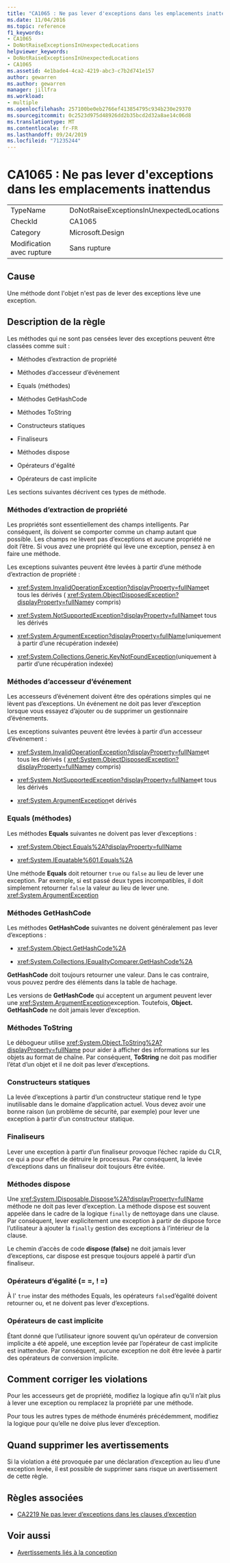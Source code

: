 ```yaml
---
title: "CA1065 : Ne pas lever d'exceptions dans les emplacements inattendus"
ms.date: 11/04/2016
ms.topic: reference
f1_keywords:
- CA1065
- DoNotRaiseExceptionsInUnexpectedLocations
helpviewer_keywords:
- DoNotRaiseExceptionsInUnexpectedLocations
- CA1065
ms.assetid: 4e1bade4-4ca2-4219-abc3-c7b2d741e157
author: gewarren
ms.author: gewarren
manager: jillfra
ms.workload:
- multiple
ms.openlocfilehash: 257100be0eb2766ef413854795c934b230e29370
ms.sourcegitcommit: 0c2523d975d48926dd2b35bcd2d32a8ae14c06d8
ms.translationtype: MT
ms.contentlocale: fr-FR
ms.lasthandoff: 09/24/2019
ms.locfileid: "71235244"
---
```

# <a name="ca1065-do-not-raise-exceptions-in-unexpected-locations"></a>CA1065 : Ne pas lever d'exceptions dans les emplacements inattendus

|||
|-|-|
|TypeName|DoNotRaiseExceptionsInUnexpectedLocations|
|CheckId|CA1065|
|Category|Microsoft.Design|
|Modification avec rupture|Sans rupture|

## <a name="cause"></a>Cause

Une méthode dont l'objet n'est pas de lever des exceptions lève une exception.

## <a name="rule-description"></a>Description de la règle

Les méthodes qui ne sont pas censées lever des exceptions peuvent être classées comme suit :

- Méthodes d’extraction de propriété

- Méthodes d’accesseur d’événement

- Equals (méthodes)

- Méthodes GetHashCode

- Méthodes ToString

- Constructeurs statiques

- Finaliseurs

- Méthodes dispose

- Opérateurs d'égalité

- Opérateurs de cast implicite

Les sections suivantes décrivent ces types de méthode.

### <a name="property-get-methods"></a>Méthodes d’extraction de propriété

Les propriétés sont essentiellement des champs intelligents. Par conséquent, ils doivent se comporter comme un champ autant que possible. Les champs ne lèvent pas d’exceptions et aucune propriété ne doit l’être. Si vous avez une propriété qui lève une exception, pensez à en faire une méthode.

Les exceptions suivantes peuvent être levées à partir d’une méthode d’extraction de propriété :

- <xref:System.InvalidOperationException?displayProperty=fullName>et tous les dérivés ( <xref:System.ObjectDisposedException?displayProperty=fullName>y compris)

- <xref:System.NotSupportedException?displayProperty=fullName>et tous les dérivés

- <xref:System.ArgumentException?displayProperty=fullName>(uniquement à partir d’une récupération indexée)

- <xref:System.Collections.Generic.KeyNotFoundException>(uniquement à partir d’une récupération indexée)

### <a name="event-accessor-methods"></a>Méthodes d’accesseur d’événement

Les accesseurs d’événement doivent être des opérations simples qui ne lèvent pas d’exceptions. Un événement ne doit pas lever d’exception lorsque vous essayez d’ajouter ou de supprimer un gestionnaire d’événements.

Les exceptions suivantes peuvent être levées à partir d’un accesseur d’événement :

- <xref:System.InvalidOperationException?displayProperty=fullName>et tous les dérivés ( <xref:System.ObjectDisposedException?displayProperty=fullName>y compris)

- <xref:System.NotSupportedException?displayProperty=fullName>et tous les dérivés

- <xref:System.ArgumentException>et dérivés

### <a name="equals-methods"></a>Equals (méthodes)

Les méthodes **Equals** suivantes ne doivent pas lever d’exceptions :

- <xref:System.Object.Equals%2A?displayProperty=fullName>

- <xref:System.IEquatable%601.Equals%2A>

Une méthode **Equals** doit retourner `true` ou `false` au lieu de lever une exception. Par exemple, si est passé deux types incompatibles, il doit simplement retourner `false` la valeur au lieu de lever une. <xref:System.ArgumentException>

### <a name="gethashcode-methods"></a>Méthodes GetHashCode

Les méthodes **GetHashCode** suivantes ne doivent généralement pas lever d’exceptions :

- <xref:System.Object.GetHashCode%2A>

- <xref:System.Collections.IEqualityComparer.GetHashCode%2A>

**GetHashCode** doit toujours retourner une valeur. Dans le cas contraire, vous pouvez perdre des éléments dans la table de hachage.

Les versions de **GetHashCode** qui acceptent un argument peuvent lever une <xref:System.ArgumentException>exception. Toutefois, **Object. GetHashCode** ne doit jamais lever d’exception.

### <a name="tostring-methods"></a>Méthodes ToString

Le débogueur utilise <xref:System.Object.ToString%2A?displayProperty=fullName> pour aider à afficher des informations sur les objets au format de chaîne. Par conséquent, **ToString** ne doit pas modifier l’état d’un objet et il ne doit pas lever d’exceptions.

### <a name="static-constructors"></a>Constructeurs statiques

La levée d’exceptions à partir d’un constructeur statique rend le type inutilisable dans le domaine d’application actuel. Vous devez avoir une bonne raison (un problème de sécurité, par exemple) pour lever une exception à partir d’un constructeur statique.

### <a name="finalizers"></a>Finaliseurs

Lever une exception à partir d’un finaliseur provoque l’échec rapide du CLR, ce qui a pour effet de détruire le processus. Par conséquent, la levée d’exceptions dans un finaliseur doit toujours être évitée.

### <a name="dispose-methods"></a>Méthodes dispose

Une <xref:System.IDisposable.Dispose%2A?displayProperty=fullName> méthode ne doit pas lever d’exception. La méthode dispose est souvent appelée dans le cadre de la logique `finally` de nettoyage dans une clause. Par conséquent, lever explicitement une exception à partir de dispose force l’utilisateur à ajouter la `finally` gestion des exceptions à l’intérieur de la clause.

Le chemin d’accès de code **dispose (false)** ne doit jamais lever d’exceptions, car dispose est presque toujours appelé à partir d’un finaliseur.

### <a name="equality-operators--"></a>Opérateurs d’égalité (= =, ! =)

À l' `true` instar des méthodes Equals, les opérateurs `false`d’égalité doivent retourner ou, et ne doivent pas lever d’exceptions.

### <a name="implicit-cast-operators"></a>Opérateurs de cast implicite

Étant donné que l’utilisateur ignore souvent qu’un opérateur de conversion implicite a été appelé, une exception levée par l’opérateur de cast implicite est inattendue. Par conséquent, aucune exception ne doit être levée à partir des opérateurs de conversion implicite.

## <a name="how-to-fix-violations"></a>Comment corriger les violations

Pour les accesseurs get de propriété, modifiez la logique afin qu’il n’ait plus à lever une exception ou remplacez la propriété par une méthode.

Pour tous les autres types de méthode énumérés précédemment, modifiez la logique pour qu’elle ne doive plus lever d’exception.

## <a name="when-to-suppress-warnings"></a>Quand supprimer les avertissements

Si la violation a été provoquée par une déclaration d’exception au lieu d’une exception levée, il est possible de supprimer sans risque un avertissement de cette règle.

## <a name="related-rules"></a>Règles associées

- [CA2219 Ne pas lever d’exceptions dans les clauses d’exception](../code-quality/ca2219-do-not-raise-exceptions-in-exception-clauses.md)

## <a name="see-also"></a>Voir aussi

- [Avertissements liés à la conception](../code-quality/design-warnings.md)